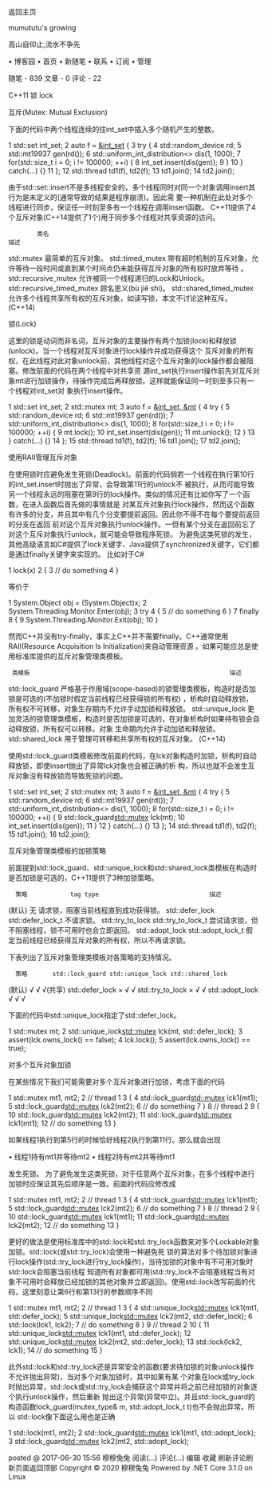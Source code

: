 返回主页

mumututu's growing

高山自仰止,流水不争先

  • 博客园
  • 首页
  • 新随笔
  • 联系
  • 订阅
  • 管理

随笔 - 839  文章 - 0  评论 - 22

C++11 锁 lock

互斥(Mutex: Mutual Exclusion)

下面的代码中两个线程连续的往int_set中插入多个随机产生的整数。

1  std::set<int> int_set;
2  auto f = [&int_set]() {
3      try {
4          std::random_device rd;
5          std::mt19937 gen(rd());
6          std::uniform_int_distribution<> dis(1, 1000);
7          for(std::size_t i = 0; i != 100000; ++i) {
8              int_set.insert(dis(gen));
9          }
10     } catch(...) {}
11 };
12 std::thread td1(f), td2(f);
13 td1.join();
14 td2.join();

由于std::set::insert不是多线程安全的，多个线程同时对同一个对象调用insert其行为是未定义的(通常导致的结果是程序崩溃)。因此需
要一种机制在此处对多个线程进行同步，保证任一时刻至多有一个线程在调用insert函数。
C++11提供了4个互斥对象(C++14提供了1个)用于同步多个线程对共享资源的访问。

            类名                                                          描述
std::mutex                    最简单的互斥对象。
std::timed_mutex              带有超时机制的互斥对象，允许等待一段时间或直到某个时间点仍未能获得互斥对象的所有权时放弃等待
                              。
std::recursive_mutex          允许被同一个线程递归的Lock和Unlock。
std::recursive_timed_mutex    顾名思义(bù jiě shì)。
std::shared_timed_mutex       允许多个线程共享所有权的互斥对象，如读写锁，本文不讨论这种互斥。
(C++14)

锁(Lock)

这里的锁是动词而非名词，互斥对象的主要操作有两个加锁(lock)和释放锁(unlock)。当一个线程对互斥对象进行lock操作并成功获得这个
互斥对象的所有权，在此线程对此对象unlock前，其他线程对这个互斥对象的lock操作都会被阻塞。修改前面的代码在两个线程中对共享资
源int_set执行insert操作前先对互斥对象mt进行加锁操作，待操作完成后再释放锁。这样就能保证同一时刻至多只有一个线程对int_set对
象执行insert操作。

1  std::set<int> int_set;
2  std::mutex mt;
3  auto f = [&int_set, &mt]() {
4      try {
5          std::random_device rd;
6          std::mt19937 gen(rd());
7          std::uniform_int_distribution<> dis(1, 1000);
8          for(std::size_t i = 0; i != 100000; ++i) {
9              mt.lock();
10             int_set.insert(dis(gen));
11             mt.unlock();
12         }
13     } catch(...) {}
14 };
15 std::thread td1(f), td2(f);
16 td1.join();
17 td2.join();

使用RAII管理互斥对象

在使用锁时应避免发生死锁(Deadlock)。前面的代码倘若一个线程在执行第10行的int_set.insert时抛出了异常，会导致第11行的unlock不
被执行，从而可能导致另一个线程永远的阻塞在第9行的lock操作。类似的情况还有比如你写了一个函数，在进入函数后首先做的事情就是
对某互斥对象执行lock操作，然而这个函数有许多的分支，并且其中有几个分支要提前返回。因此你不得不在每个要提前返回的分支在返回
前对这个互斥对象执行unlock操作。一但有某个分支在返回前忘了对这个互斥对象执行unlock，就可能会导致程序死锁。
为避免这类死锁的发生，其他高级语言如C#提供了lock关键字、Java提供了synchronized关键字，它们都是通过finally关键字来实现的。
比如对于C#

1 lock(x)
2 {
3     // do something
4 }

等价于

1  System.Object obj = (System.Object)x;
2  System.Threading.Monitor.Enter(obj);
3  try
4  {
5      // do something
6  }
7  finally
8  {
9      System.Threading.Monitor.Exit(obj);
10 }

然而C++并没有try-finally，事实上C++并不需要finally。C++通常使用RAII(Resource Acquisition Is Initialization)来自动管理资源
。如果可能应总是使用标准库提供的互斥对象管理类模板。

     类模板                                                        描述
std::lock_guard  严格基于作用域(scope-based)的锁管理类模板，构造时是否加锁是可选的(不加锁时假定当前线程已经获得锁的所有权)
                 ，析构时自动释放锁，所有权不可转移，对象生存期内不允许手动加锁和释放锁。
std::unique_lock 更加灵活的锁管理类模板，构造时是否加锁是可选的，在对象析构时如果持有锁会自动释放锁，所有权可以转移。对象
                 生命期内允许手动加锁和释放锁。
std::shared_lock 用于管理可转移和共享所有权的互斥对象。
(C++14)

使用std::lock_guard类模板修改前面的代码，在lck对象构造时加锁，析构时自动释放锁，即使insert抛出了异常lck对象也会被正确的析
构，所以也就不会发生互斥对象没有释放锁而导致死锁的问题。

1  std::set<int> int_set;
2  std::mutex mt;
3  auto f = [&int_set, &mt]() {
4      try {
5          std::random_device rd;
6          std::mt19937 gen(rd());
7          std::uniform_int_distribution<> dis(1, 1000);
8          for(std::size_t i = 0; i != 100000; ++i) {
9              std::lock_guard<std::mutex> lck(mt);
10             int_set.insert(dis(gen));
11         }
12     } catch(...) {}
13 };
14 std::thread td1(f), td2(f);
15 td1.join();
16 td2.join();

互斥对象管理类模板的加锁策略

前面提到std::lock_guard、std::unique_lock和std::shared_lock类模板在构造时是否加锁是可选的，C++11提供了3种加锁策略。

      策略            tag type                               描述
(默认)           无                 请求锁，阻塞当前线程直到成功获得锁。
std::defer_lock  std::defer_lock_t  不请求锁。
std::try_to_lock std::try_to_lock_t 尝试请求锁，但不阻塞线程，锁不可用时也会立即返回。
std::adopt_lock  std::adopt_lock_t  假定当前线程已经获得互斥对象的所有权，所以不再请求锁。

下表列出了互斥对象管理类模板对各策略的支持情况。

      策略       std::lock_guard std::unique_lock std::shared_lock
(默认)           √               √                √(共享)
std::defer_lock  ×               √                √
std::try_to_lock ×               √                √
std::adopt_lock  √               √                √

下面的代码中std::unique_lock指定了std::defer_lock。

1 std::mutex mt;
2 std::unique_lock<std::mutex> lck(mt, std::defer_lock);
3 assert(lck.owns_lock() == false);
4 lck.lock();
5 assert(lck.owns_lock() == true);

对多个互斥对象加锁

在某些情况下我们可能需要对多个互斥对象进行加锁，考虑下面的代码

1  std::mutex mt1, mt2;
2  // thread 1
3  {
4      std::lock_guard<std::mutex> lck1(mt1);
5      std::lock_guard<std::mutex> lck2(mt2);
6      // do something
7  }
8  // thread 2
9  {
10     std::lock_guard<std::mutex> lck2(mt2);
11     std::lock_guard<std::mutex> lck1(mt1);
12     // do something
13 }

如果线程1执行到第5行的时候恰好线程2执行到第11行。那么就会出现

  • 线程1持有mt1并等待mt2
  • 线程2持有mt2并等待mt1

发生死锁。
为了避免发生这类死锁，对于任意两个互斥对象，在多个线程中进行加锁时应保证其先后顺序是一致。前面的代码应修改成

1  std::mutex mt1, mt2;
2  // thread 1
3  {
4      std::lock_guard<std::mutex> lck1(mt1);
5      std::lock_guard<std::mutex> lck2(mt2);
6      // do something
7  }
8  // thread 2
9  {
10     std::lock_guard<std::mutex> lck1(mt1);
11     std::lock_guard<std::mutex> lck2(mt2);
12     // do something
13 }

更好的做法是使用标准库中的std::lock和std::try_lock函数来对多个Lockable对象加锁。std::lock(或std::try_lock)会使用一种避免死
锁的算法对多个待加锁对象进行lock操作(std::try_lock进行try_lock操作)，当待加锁的对象中有不可用对象时std::lock会阻塞当前线程
知道所有对象都可用(std::try_lock不会阻塞线程当有对象不可用时会释放已经加锁的其他对象并立即返回)。使用std::lock改写前面的代
码，这里刻意让第6行和第13行的参数顺序不同

1  std::mutex mt1, mt2;
2  // thread 1
3  {
4      std::unique_lock<std::mutex> lck1(mt1, std::defer_lock);
5      std::unique_lock<std::mutex> lck2(mt2, std::defer_lock);
6      std::lock(lck1, lck2);
7      // do something
8  }
9  // thread 2
10 {
11     std::unique_lock<std::mutex> lck1(mt1, std::defer_lock);
12     std::unique_lock<std::mutex> lck2(mt2, std::defer_lock);
13     std::lock(lck2, lck1);
14     // do something
15 }

此外std::lock和std::try_lock还是异常安全的函数(要求待加锁的对象unlock操作不允许抛出异常)，当对多个对象加锁时，其中如果有某
个对象在lock或try_lock时抛出异常，std::lock或std::try_lock会捕获这个异常并将之前已经加锁的对象逐个执行unlock操作，然后重新
抛出这个异常(异常中立)。并且std::lock_guard的构造函数lock_guard(mutex_type& m, std::adopt_lock_t t)也不会抛出异常。所以
std::lock像下面这么用也是正确

1 std::lock(mt1, mt2);
2 std::lock_guard<std::mutex> lck1(mt1, std::adopt_lock);
3 std::lock_guard<std::mutex> lck2(mt2, std::adopt_lock);

posted @ 2017-06-30 15:56  穆穆兔兔  阅读(...)  评论(...)  编辑  收藏
刷新评论刷新页面返回顶部
Copyright © 2020 穆穆兔兔
Powered by .NET Core 3.1.0 on Linux
